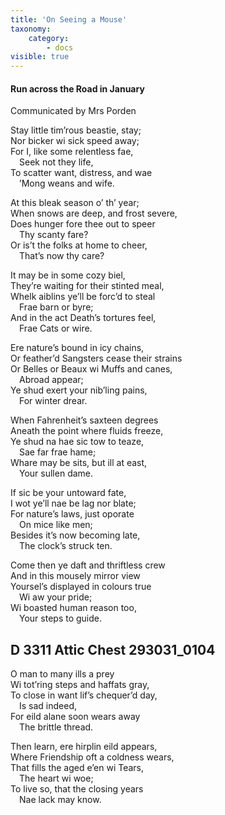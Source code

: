 ```yaml
---
title: 'On Seeing a Mouse'
taxonomy:
    category:
        - docs
visible: true
---
```


#### Run across the Road in January  

<div class="author">Communicated by Mrs Porden</div>

Stay little tim’rous beastie, stay;  
Nor bicker wi sick speed away;  
For I, like some relentless fae,  
&emsp;Seek not they life,  
To scatter want, distress, and wae  
&emsp;’Mong weans and wife.  
    
At this bleak season o’ th’ year;  
When snows are deep, and frost severe,  
Does hunger fore thee out to speer  
&emsp;Thy scanty fare?  
Or is’t the folks at home to cheer,  
&emsp;That’s now thy care?  
  
It may be in some cozy biel,  
They’re waiting for their stinted meal,  
Whelk aiblins ye’ll be forc’d to steal  
&emsp;Frae barn or byre;  
And in the act Death’s tortures feel,  
&emsp;Frae Cats or wire.  
  
Ere nature’s bound in icy chains,  
Or feather’d Sangsters cease their strains  
Or Belles or Beaux wi Muffs and canes,  
&emsp;Abroad appear;  
Ye shud exert your nib’ling pains,  
&emsp;For winter drear.  
  
When Fahrenheit’s saxteen degrees  
Aneath the point where fluids freeze,  
Ye shud na hae sic tow to teaze,  
&emsp;Sae far frae hame;  
Whare may be sits, but ill at east,  
&emsp;Your sullen dame.  
  
If sic be your untoward fate,  
I wot ye’ll nae be lag nor blate;  
For nature’s laws, just oporate  
&emsp;On mice like men;  
Besides it’s now becoming late,  
&emsp;The clock’s struck ten.  
  
Come then ye daft and thriftless crew  
And in this mousely mirror view  
Yoursel’s displayed in colours true  
&emsp;Wi aw your pride;  
Wi boasted human reason too,  
&emsp;Your steps to guide.  
  
## D 3311 Attic Chest 293031_0104  
  
O man to many ills a prey  
Wi tot’ring steps and haffats gray,  
To close in want lif’s chequer’d day,  
&emsp;Is sad indeed,  
For eild alane soon wears away  
&emsp;The brittle thread.  
  
Then learn, ere hirplin eild appears,  
Where Friendship oft a coldness wears,  
That fills the aged e’en wi Tears,  
&emsp;The heart wi woe;  
To live so, that the closing years  
&emsp;Nae lack may know.